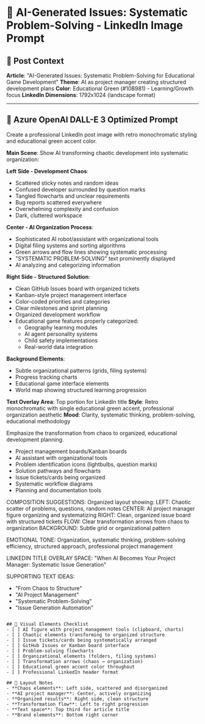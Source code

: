 # 🎯 AI-Generated Issues: Systematic Problem-Solving - LinkedIn Image Prompt

## 🎯 Post Context

**Article**: "AI-Generated Issues: Systematic Problem-Solving for Educational Game Development"
**Theme**: AI as project manager creating structured development plans
**Color**: Educational Green (#10B981) - Learning/Growth focus
**LinkedIn Dimensions**: 1792x1024 (landscape format)

---

## 📝 Azure OpenAI DALL-E 3 Optimized Prompt

Create a professional LinkedIn post image with retro monochromatic styling and educational green accent color.

**Main Scene**: Show AI transforming chaotic development into systematic organization:

**Left Side - Development Chaos**:

- Scattered sticky notes and random ideas
- Confused developer surrounded by question marks
- Tangled flowcharts and unclear requirements
- Bug reports scattered everywhere
- Overwhelming complexity and confusion
- Dark, cluttered workspace

**Center - AI Organization Process**:

- Sophisticated AI robot/assistant with organizational tools
- Digital filing systems and sorting algorithms
- Green arrows and flow lines showing systematic processing
- "SYSTEMATIC PROBLEM-SOLVING" text prominently displayed
- AI analyzing and categorizing information

**Right Side - Structured Solution**:

- Clean GitHub Issues board with organized tickets
- Kanban-style project management interface
- Color-coded priorities and categories
- Clear milestones and sprint planning
- Organized development workflow
- Educational game features properly categorized:
  - Geography learning modules
  - AI agent personality systems
  - Child safety implementations
  - Real-world data integration

**Background Elements**:

- Subtle organizational patterns (grids, filing systems)
- Progress tracking charts
- Educational game interface elements
- World map showing structured learning progression

**Text Overlay Area**: Top portion for LinkedIn title
**Style**: Retro monochromatic with single educational green accent, professional organization aesthetic
**Mood**: Clarity, systematic thinking, problem-solving, educational methodology

Emphasize the transformation from chaos to organized, educational development planning.

- Project management boards/Kanban boards
- AI assistant with organizational tools
- Problem identification icons (lightbulbs, question marks)
- Solution pathways and flowcharts
- Issue tickets/cards being organized
- Systematic workflow diagrams
- Planning and documentation tools

COMPOSITION SUGGESTIONS:
Organized layout showing:
LEFT: Chaotic scatter of problems, questions, random notes
CENTER: AI project manager figure organizing and systematizing
RIGHT: Clean, organized issue board with structured tickets
FLOW: Clear transformation arrows from chaos to organization
BACKGROUND: Subtle grid or organizational pattern

EMOTIONAL TONE:
Organization, systematic thinking, problem-solving efficiency, structured approach, professional project management

LINKEDIN TITLE OVERLAY SPACE:
"When AI Becomes Your Project Manager: Systematic Issue Generation"

SUPPORTING TEXT IDEAS:

- "From Chaos to Structure"
- "AI Project Management"
- "Systematic Problem-Solving"
- "Issue Generation Automation"

```

## 🎨 Visual Elements Checklist
- [ ] AI figure with project management tools (clipboard, charts)
- [ ] Chaotic elements transforming to organized structure
- [ ] Issue tickets/cards being systematically arranged
- [ ] GitHub Issues or Kanban board interface
- [ ] Problem-solving flowcharts
- [ ] Organizational elements (folders, filing systems)
- [ ] Transformation arrows (chaos → organization)
- [ ] Educational green accent color throughout
- [ ] Professional LinkedIn header format

## 📐 Layout Notes
- **Chaos elements**: Left side, scattered and disorganized
- **AI project manager**: Center, actively organizing
- **Organized results**: Right side, clean structure
- **Transformation flow**: Left to right progression
- **Text space**: Top third for article title
- **Brand elements**: Bottom right corner
```
